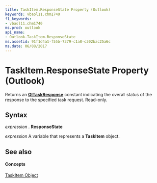 ```yaml
---
title: TaskItem.ResponseState Property (Outlook)
keywords: vbaol11.chm1740
f1_keywords:
- vbaol11.chm1740
ms.prod: outlook
api_name:
- Outlook.TaskItem.ResponseState
ms.assetid: 91f1d4a1-f55b-7379-c1a8-c302bac25a6c
ms.date: 06/08/2017
---
```



# TaskItem.ResponseState Property (Outlook)

Returns an  **[OlTaskResponse](Outlook.OlTaskResponse.md)** constant indicating the overall status of the response to the specified task request. Read-only.


## Syntax

 _expression_ . **ResponseState**

 _expression_ A variable that represents a **TaskItem** object.


## See also


#### Concepts


[TaskItem Object](Outlook.TaskItem.md)

